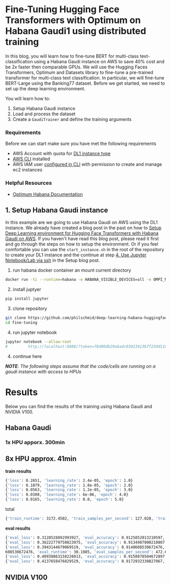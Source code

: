 # Fine-Tuning Hugging Face Transformers with Optimum on Habana Gaudi1 using distributed training


In this blog, you will learn how to fine-tune BERT for multi-class text-classification using a Habana Gaudi instance on AWS to save 40% cost and be 2x faster then comparable GPUs.
We will use the Hugging Faces Transformers, Optimum and Datasets library to fine-tune a pre-trained transformer for multi-class text classification. In particular, we will fine-tune BERT-Large using the Banking77 dataset. Before we get started, we need to set up the deep learning environment. 

You will learn how to:

1. Setup Habana Gaudi instance
2. Load and process the dataset
3. Create a `GaudiTrainer` and define the training arguments

### Requirements

Before we can start make sure you have met the following requirements

* AWS Account with quota for [DL1 instance type](https://aws.amazon.com/ec2/instance-types/dl1/)
* [AWS CLI](https://docs.aws.amazon.com/cli/latest/userguide/getting-started-install.html) installed
* AWS IAM user [configured in CLI](https://docs.aws.amazon.com/cli/latest/userguide/cli-chap-configure.html) with permission to create and manage ec2 instances

### Helpful Resources

* [Optimum Habana Documentation](https://github.com/huggingface/optimum-habana)

## 1. Setup Habana Gaudi instance

In this example are we going to use Habana Gaudi on AWS using the DL1 instance. We already have created a blog post in the past on how to [Setup Deep Learning environment for Hugging Face Transformers with Habana Gaudi on AWS](https://www.philschmid.de/getting-started-habana-gaudi). If you haven't have read this blog post, please read it first and go through the steps on how to setup the environment. 
Or if you feel comfortable you can use the `start_instance.sh` in the root of the repository to create your DL1 instance and the continue at step  [4. Use Jupyter Notebook/Lab via ssh](https://www.philschmid.de/getting-started-habana-gaudi#4-use-jupyter-notebooklab-via-ssh) in the Setup blog post.

1. run habana docker container an mount current directory
```bash
docker run -ti --runtime=habana -e HABANA_VISIBLE_DEVICES=all -e OMPI_MCA_btl_vader_single_copy_mechanism=none --cap-add=sys_nice --net=host --ipc=host -v $(pwd):/home/ubuntu/dev --workdir=/home/ubuntu/dev vault.habana.ai/gaudi-docker/1.4.1/ubuntu20.04/habanalabs/pytorch-installer-1.10.2:1.4.1-11
```
2. install juptyer
```bash
pip install jupyter
```

3. clone repository
```bash
git clone https://github.com/philschmid/deep-learning-habana-huggingface.git
cd fine-tuning
```

4. run jupyter notebook
```bash
jupyter notebook --allow-root
#         http://localhost:8888/?token=f8d00db29a6adc03023413b7f234d110fe0d24972d7ae65e
```
4. continue here

_**NOTE**: The following steps assume that the code/cells are running on a gaudi instance with access to HPUs_


# Results

Below you can find the results of the training using Habana Gaudi and NVIDIA V100.

## Habana Gaudi

### 1x HPU apporx. 300min

## 8x HPU approx. 41min

**train results**

```bash
{'loss': 0.2651, 'learning_rate': 2.4e-05, 'epoch': 1.0}
{'loss': 0.1079, 'learning_rate': 1.8e-05, 'epoch': 2.0}
{'loss': 0.0563, 'learning_rate': 1.2e-05, 'epoch': 3.0}
{'loss': 0.0308, 'learning_rate': 6e-06, 'epoch': 4.0}
{'loss': 0.0165, 'learning_rate': 0.0, 'epoch': 5.0}
```

total
```bash
{'train_runtime': 3172.4502, 'train_samples_per_second': 127.028, 'train_steps_per_second': 1.986, 'train_loss': 0.09531746031746031, 'epoch': 5.0}
```


**eval results**

```bash
{'eval_loss': 0.3128528892993927, 'eval_accuracy': 0.9125852013210597, 'eval_f1': 0.9125852013210597, 'eval_runtime': 45.1795, 'eval_samples_per_second': 314.988, 'eval_steps_per_second': 4.936, 'epoch': 1.0}
{'eval_loss': 0.36222779750823975, 'eval_accuracy': 0.9134987000210807, 'eval_f1': 0.9134987000210807, 'eval_runtime': 29.8241, 'eval_samples_per_second': 477.165, 'eval_steps_per_second': 7.477, 'epoch': 2.0}
{'eval_loss': 0.3943144679069519, 'eval_accuracy': 0.9140608530672476, 'eval_f1': 0.9140
608530672476, 'eval_runtime': 30.1085, 'eval_samples_per_second': 472.657, 'eval_steps_per_second': 7.407, 'epoch': 3.0}
{'eval_loss': 0.40938863158226013, 'eval_accuracy': 0.9158878504672897, 'eval_f1': 0.9158878504672897, 'eval_runtime': 30.4546, 'eval_samples_per_second': 467.286, 'eval_steps_per_second': 7.322, 'epoch': 4.0}
{'eval_loss': 0.4137658476829529, 'eval_accuracy': 0.9172932330827067, 'eval_f1': 0.9172932330827067, 'eval_runtime': 30.3464, 'eval_samples_per_second': 468.952, 'eval_steps_per_second': 7.348, 'epoch': 5.0}
```

## NVIDIA V100

